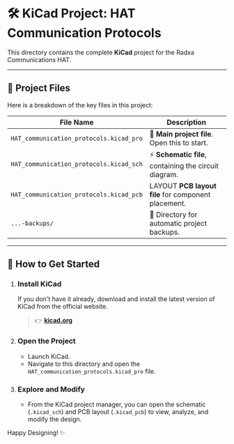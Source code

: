 # 🛠️ KiCad Project: HAT Communication Protocols

This directory contains the complete **KiCad** project for the Radxa Communications HAT.

---

## 📂 Project Files

Here is a breakdown of the key files in this project:

| File Name                               | Description                                             |
| --------------------------------------- | ------------------------------------------------------- |
| `HAT_communication_protocols.kicad_pro` | 📂 **Main project file**. Open this to start.           |
| `HAT_communication_protocols.kicad_sch` | ⚡ **Schematic file**, containing the circuit diagram.   |
| `HAT_communication_protocols.kicad_pcb` |  LAYOUT **PCB layout file** for component placement. |
| `...-backups/`                          | 💾 Directory for automatic project backups.             |

---

## 🚀 How to Get Started

1.  ### **Install KiCad**
    If you don't have it already, download and install the latest version of KiCad from the official website.
    > 👉 **[kicad.org](https://www.kicad.org/)**

2.  ### **Open the Project**
    -   Launch KiCad.
    -   Navigate to this directory and open the `HAT_communication_protocols.kicad_pro` file.

3.  ### **Explore and Modify**
    -   From the KiCad project manager, you can open the schematic (`.kicad_sch`) and PCB layout (`.kicad_pcb`) to view, analyze, and modify the design.

Happy Designing! ✨